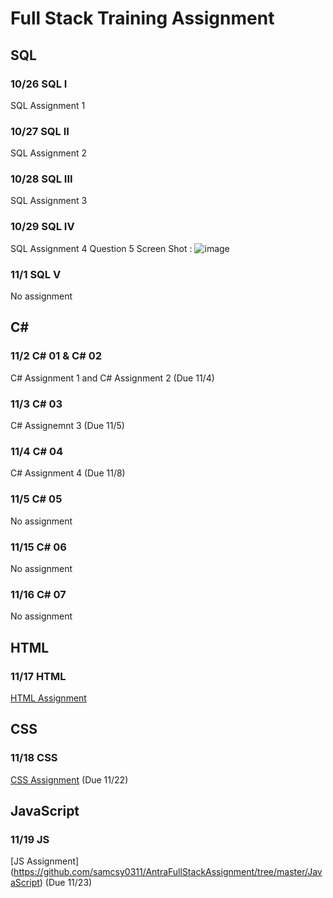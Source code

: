 # Full Stack Training Assignment

## SQL
### 10/26 SQL I
SQL Assignment 1
### 10/27 SQL II
SQL Assignment 2
### 10/28 SQL III
SQL Assignment 3
### 10/29 SQL IV
SQL Assignment 4
Question 5 Screen Shot : ![image](https://user-images.githubusercontent.com/89765880/139485357-29576bfd-3eac-4f2d-ab0d-44f901748f58.png)
### 11/1 SQL V
No assignment

## C\#
### 11/2 C\# 01 & C\# 02
C\# Assignment 1 and C\# Assignment 2 (Due 11/4)
### 11/3 C\# 03
C\# Assignemnt 3 (Due 11/5)
### 11/4 C\# 04
C\# Assignment 4 (Due 11/8)
### 11/5 C\# 05
No assignment
### 11/15 C\# 06
No assignment
### 11/16 C\# 07
No assignment

## HTML
### 11/17 HTML
[HTML Assignment](https://github.com/samcsy0311/AntraFullStackAssignment/tree/master/HTML)

## CSS
### 11/18 CSS
[CSS Assignment](https://github.com/samcsy0311/AntraFullStackAssignment/tree/master/CSS) (Due 11/22)

## JavaScript
### 11/19 JS
[JS Assignment] (https://github.com/samcsy0311/AntraFullStackAssignment/tree/master/JavaScript)
(Due 11/23)
